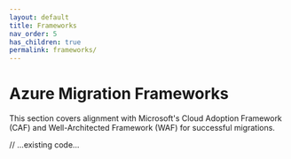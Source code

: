 ```yaml
---
layout: default
title: Frameworks
nav_order: 5
has_children: true
permalink: frameworks/
---
```


# Azure Migration Frameworks

This section covers alignment with Microsoft's Cloud Adoption Framework (CAF) and Well-Architected Framework (WAF) for successful migrations.

// ...existing code...